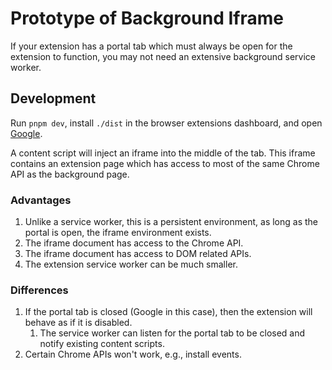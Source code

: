 # Prototype of Background Iframe

If your extension has a portal tab which must always be open for the extension to function, you may not need an extensive background service worker.

## Development

Run `pnpm dev`, install `./dist` in the browser extensions dashboard, and open [Google](https://www.google.com).

A content script will inject an iframe into the middle of the tab. This iframe contains an extension page which has access to most of the same Chrome API as the background page.

### Advantages

1. Unlike a service worker, this is a persistent environment, as long as the portal is open, the iframe environment exists.
2. The iframe document has access to the Chrome API.
3. The iframe document has access to DOM related APIs.
4. The extension service worker can be much smaller.

### Differences

1. If the portal tab is closed (Google in this case), then the extension will behave as if it is disabled.
   1. The service worker can listen for the portal tab to be closed and notify existing content scripts.
2. Certain Chrome APIs won't work, e.g., install events.
